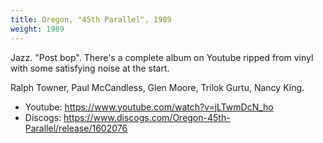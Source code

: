 ```yaml
---
title: Oregon, "45th Parallel", 1989
weight: 1989
---
```

Jazz. "Post bop". There's a complete album on Youtube ripped from vinyl with some satisfying noise at the start.

Ralph Towner, Paul McCandless, Glen Moore, Trilok Gurtu, Nancy King.

* Youtube: https://www.youtube.com/watch?v=jLTwmDcN_ho
* Discogs: https://www.discogs.com/Oregon-45th-Parallel/release/1602076


